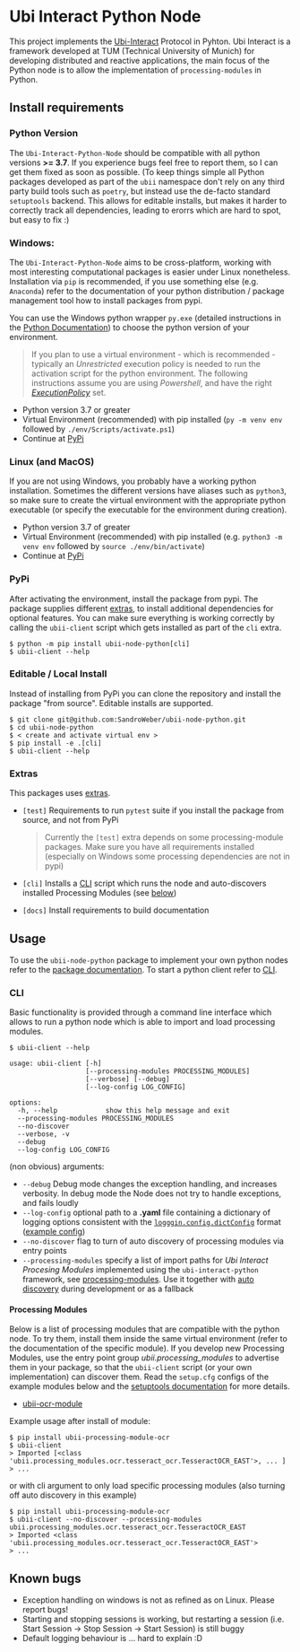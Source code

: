 # Ubi Interact Python Node

This project implements the [Ubi-Interact](https://github.com/SandroWeber/ubi-interact) Protocol in Pyhton.
Ubi Interact is a framework developed at TUM (Technical University of Munich) for developing distributed and reactive applications, the main focus
of the Python node is to allow the implementation of ``processing-modules`` in Python.

## Install requirements

### Python Version
The ``Ubi-Interact-Python-Node`` should be compatible with all python versions __>= 3.7__.
If you experience bugs feel free to report them, so I can get them fixed as soon as possible.
(To keep things simple all Python packages developed as part of the ``ubii`` namespace don't rely on any third party build tools such as ``poetry``, but instead
use the de-facto standard ``setuptools`` backend. This allows for editable installs, but makes it harder to correctly track all dependencies, leading to erorrs
which are hard to spot, but easy to fix :)

### Windows:
The ``Ubi-Interact-Python-Node`` aims to be cross-platform, working with most interesting computational packages is easier under Linux nonetheless. Installation via ``pip`` is recommended, if you use something else (e.g. ``Anaconda``) refer to the documentation of your python distribution / package management tool how to install packages from pypi.

You can use the Windows python wrapper ``py.exe`` (detailed instructions in the [Python Documentation](https://docs.python.org/3/using/windows.html)) to
choose the python version of your environment.
 
> If you plan to use a virtual environment - which is recommended - typically an _Unrestricted_ execution policy is needed to run the activation script for the python environment. The following instructions assume you are using _Powershell_, and have the right [_ExecutionPolicy_](https://docs.microsoft.com/en-us/powershell/module/microsoft.powershell.core/about/about_execution_policies) set.

*  Python version 3.7 or greater
*  Virtual Environment (recommended) with pip installed (``py -m venv env`` followed by ``./env/Scripts/activate.ps1``)
* Continue at [PyPi](#pypi)

### Linux (and MacOS)
If you are not using Windows, you probably have a working python installation. Sometimes the different versions have aliases such as ``python3``, so make sure
to create the virtual environment with the appropriate python executable (or specify the executable for the environment during creation).

* Python version 3.7 of greater
* Virtual Environment (recommended) with pip installed (e.g. ``python3 -m venv env`` followed by ``source ./env/bin/activate``)
* Continue at [PyPi](#pypi)

### PyPi
After activating the environment, install the package from pypi. 
The package supplies different [extras](#extras), to install additional dependencies
for optional features. 
You can make sure everything is working correctly by calling the 
``ubii-client`` script which gets installed as part of the ``cli`` extra.


```
$ python -m pip install ubii-node-python[cli]
$ ubii-client --help 
```

### Editable / Local Install
Instead of installing from PyPi you can clone the repository and install the package "from source". Editable installs are supported.
```
$ git clone git@github.com:SandroWeber/ubii-node-python.git
$ cd ubii-node-python
$ < create and activate virtual env >
$ pip install -e .[cli]
$ ubii-client --help
```


### Extras
This packages uses [extras](https://www.python.org/dev/peps/pep-0508/#id12).

* ``[test]`` Requirements to run ``pytest`` suite if you install the package from source, and not from PyPi
    
    > Currently the ``[test]`` extra depends on some processing-module packages. Make sure you have all requirements installed (especially on Windows some processing dependencies are not in pypi)
  
* ``[cli]`` Installs a [CLI](#CLI) script which runs the node and auto-discovers installed Processing Modules (see [below](#processing-modules))
* ``[docs]`` Install requirements to build documentation


## Usage
To use the ``ubii-node-python`` package to implement your own python nodes refer to the [package documentation](#ubi-interact-python-node).
To start a python client refer to [CLI](#CLI).

### CLI
Basic functionality is provided through a command line interface which allows to run a python node which is able to import and load processing modules.
```
$ ubii-client --help

usage: ubii-client [-h]
                   [--processing-modules PROCESSING_MODULES]
                   [--verbose] [--debug]
                   [--log-config LOG_CONFIG]

options:
  -h, --help            show this help message and exit
  --processing-modules PROCESSING_MODULES
  --no-discover 
  --verbose, -v
  --debug
  --log-config LOG_CONFIG

```
(non obvious) arguments:

* ``--debug`` Debug mode changes the exception handling, and increases verbosity. In debug mode the Node does not try to handle exceptions, and fails loudly
* ``--log-config`` optional path to a __.yaml__ file containing a dictionary of logging options consistent with the [``logggin.config.dictConfig``](https://docs.python.org/3/library/logging.config.html#logging.config.dictConfig) format ([example config](src/ubii/framework/util/logging_config.yaml))
* ``--no-discover`` flag to turn of auto discovery of processing modules via entry points
* ``--processing-modules`` specify a list of import paths for _Ubi Interact Procesing Modules_ implemented using the ``ubi-interact-python`` framework, see [processing-modules](#processing-modules). Use it together with [auto discovery](#processing-modules) during development or as a fallback

#### Processing Modules
Below is a list of processing modules that are compatible with the python node.
To try them, install them inside the same virtual environment (refer to the documentation of the specific module).
If you develop new Processing Modules, use the entry point group _ubii.processing_modules_ to advertise them in
your package, so that the ``ubii-client`` script (or your own implementation) can discover them. Read the ``setup.cfg``
configs of the example modules below and the [setuptools documentation](https://setuptools.pypa.io/en/latest/userguide/entry_point.html) for more details.


* [ubii-ocr-module](https://github.com/saggitar/ubii-processing-module-ocr)

Example usage after install of module:
```
$ pip install ubii-processing-module-ocr
$ ubii-client
> Imported [<class 'ubii.processing_modules.ocr.tesseract_ocr.TesseractOCR_EAST'>, ... ]
> ...
```
or with cli argument to only load specific processing modules (also turning off auto discovery in this example)
```
$ pip install ubii-processing-module-ocr
$ ubii-client --no-discover --processing-modules ubii.processing_modules.ocr.tesseract_ocr.TesseractOCR_EAST
> Imported <class 'ubii.processing_modules.ocr.tesseract_ocr.TesseractOCR_EAST'>
> ...
```



## Known bugs
* Exception handling on windows is not as refined as on Linux. Please report bugs!
* Starting and stopping sessions is working, but restarting a session (i.e. Start Session -> Stop Session -> Start Session) is still buggy
* Default logging behaviour is ... hard to explain :D
